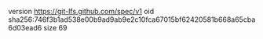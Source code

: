 version https://git-lfs.github.com/spec/v1
oid sha256:746f3b1ad538e00b9ad9ab9e2c10fca67015bf62420581b668a65cba6d03ead6
size 69
